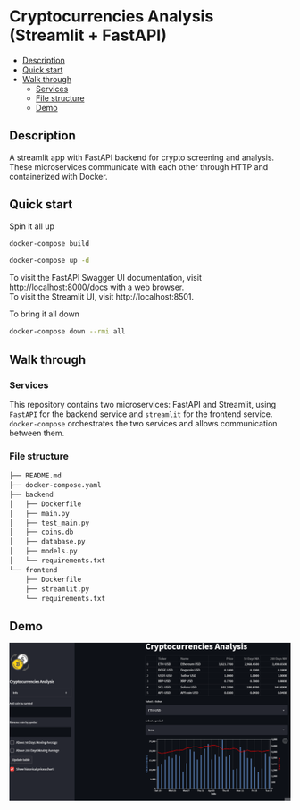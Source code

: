 # Cryptocurrencies Analysis (Streamlit + FastAPI)

-   [Description](#description)
-   [Quick start](#quick-start)
-   [Walk through](#walk-through)
    -   [Services](#Services)
    -   [File structure](#file-structure)
    -   [Demo](#Demo)
        
## Description

A streamlit app with FastAPI backend for crypto screening and analysis.
These microservices communicate with each other through HTTP and containerized with Docker.

## Quick start

Spin it all up

```sh
docker-compose build
```

```sh
docker-compose up -d
```

To visit the FastAPI Swagger UI documentation, visit http://localhost:8000/docs with a web browser.  
To visit the Streamlit UI, visit http://localhost:8501.

To bring it all down

```sh
docker-compose down --rmi all 
```

## Walk through

### Services

This repository contains two microservices: FastAPI and Streamlit, using `FastAPI` for the backend service and `streamlit` for the frontend service. 
`docker-compose` orchestrates the two services and allows communication between them.

### File structure

```sh
├── README.md
├── docker-compose.yaml
├── backend
│   ├── Dockerfile
│   ├── main.py
│   ├── test_main.py
│   ├── coins.db
│   ├── database.py
│   ├── models.py
│   └── requirements.txt
└── frontend
    ├── Dockerfile
    ├── streamlit.py
    └── requirements.txt
```

## Demo

![](Demo.gif)
